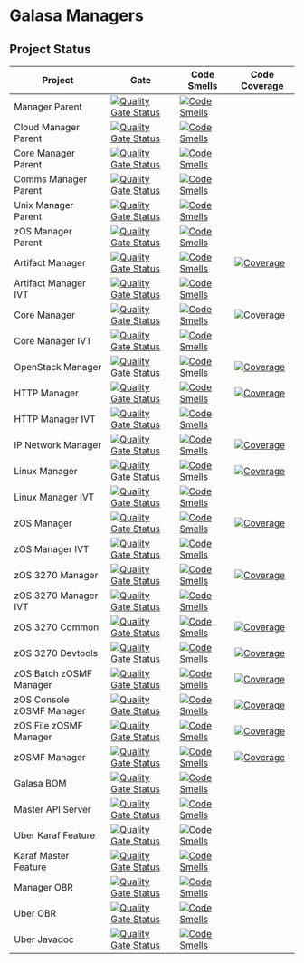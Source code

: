 # Galasa Managers
## Project Status
| Project | Gate | Code Smells | Code Coverage |
| ------- | ---- | ----------- | ------------- |
| Manager Parent | [![Quality Gate Status](https://sonarqube.galasa.dev/api/project_badges/measure?project=dev.galasa%3Agalasa-managers-parent&metric=alert_status)](https://sonarqube.galasa.dev/dashboard?id=dev.galasa%3Agalasa-managers-parent) | [![Code Smells](https://sonarqube.galasa.dev/api/project_badges/measure?project=dev.galasa%3Agalasa-managers-parent&metric=code_smells)](https://sonarqube.galasa.dev/dashboard?id=dev.galasa%3Agalasa-managers-parent) |  |
| Cloud Manager Parent | [![Quality Gate Status](https://sonarqube.galasa.dev/api/project_badges/measure?project=dev.galasa%3Agalasa-managers-cloud-parent&metric=alert_status)](https://sonarqube.galasa.dev/dashboard?id=dev.galasa%3Agalasa-managers-cloud-parent) | [![Code Smells](https://sonarqube.galasa.dev/api/project_badges/measure?project=dev.galasa%3Agalasa-managers-cloud-parent&metric=code_smells)](https://sonarqube.galasa.dev/dashboard?id=dev.galasa%3Agalasa-managers-cloud-parent) |  |
| Core Manager Parent | [![Quality Gate Status](https://sonarqube.galasa.dev/api/project_badges/measure?project=dev.galasa%3Agalasa-managers-core-parent&metric=alert_status)](https://sonarqube.galasa.dev/dashboard?id=dev.galasa%3Agalasa-managers-core-parent) | [![Code Smells](https://sonarqube.galasa.dev/api/project_badges/measure?project=dev.galasa%3Agalasa-managers-core-parent&metric=code_smells)](https://sonarqube.galasa.dev/dashboard?id=dev.galasa%3Agalasa-managers-core-parent) |  |
| Comms Manager Parent | [![Quality Gate Status](https://sonarqube.galasa.dev/api/project_badges/measure?project=dev.galasa%3Agalasa-managers-comms-parent&metric=alert_status)](https://sonarqube.galasa.dev/dashboard?id=dev.galasa%3Agalasa-managers-comms-parent) | [![Code Smells](https://sonarqube.galasa.dev/api/project_badges/measure?project=dev.galasa%3Agalasa-managers-comms-parent&metric=code_smells)](https://sonarqube.galasa.dev/dashboard?id=dev.galasa%3Agalasa-managers-comms-parent) |  |
| Unix Manager Parent | [![Quality Gate Status](https://sonarqube.galasa.dev/api/project_badges/measure?project=dev.galasa%3Agalasa-managers-unix-parent&metric=alert_status)](https://sonarqube.galasa.dev/dashboard?id=dev.galasa%3Agalasa-managers-unix-parent) | [![Code Smells](https://sonarqube.galasa.dev/api/project_badges/measure?project=dev.galasa%3Agalasa-managers-unix-parent&metric=code_smells)](https://sonarqube.galasa.dev/dashboard?id=dev.galasa%3Agalasa-managers-unix-parent) |  |
| zOS Manager Parent | [![Quality Gate Status](https://sonarqube.galasa.dev/api/project_badges/measure?project=dev.galasa%3Agalasa-managers-zos-parent&metric=alert_status)](https://sonarqube.galasa.dev/dashboard?id=dev.galasa%3Agalasa-managers-zos-parent) | [![Code Smells](https://sonarqube.galasa.dev/api/project_badges/measure?project=dev.galasa%3Agalasa-managers-zos-parent&metric=code_smells)](https://sonarqube.galasa.dev/dashboard?id=dev.galasa%3Agalasa-managers-zos-parent) |  |
| Artifact Manager | [![Quality Gate Status](https://sonarqube.galasa.dev/api/project_badges/measure?project=dev.galasa%3Adev.galasa.artifact.manager&metric=alert_status)](https://sonarqube.galasa.dev/dashboard?id=dev.galasa%3Adev.galasa.artifact.manager) | [![Code Smells](https://sonarqube.galasa.dev/api/project_badges/measure?project=dev.galasa%3Adev.galasa.artifact.manager&metric=code_smells)](https://sonarqube.galasa.dev/dashboard?id=dev.galasa%3Adev.galasa.artifact.manager) | [![Coverage](https://sonarqube.galasa.dev/api/project_badges/measure?project=dev.galasa%3Adev.galasa.artifact.manager&metric=coverage)](https://sonarqube.galasa.dev/dashboard?id=dev.galasa%3Adev.galasa.artifact.manager) |
| Artifact Manager IVT | [![Quality Gate Status](https://sonarqube.galasa.dev/api/project_badges/measure?project=dev.galasa%3Adev.galasa.artifact.manager.ivt&metric=alert_status)](https://sonarqube.galasa.dev/dashboard?id=dev.galasa%3Adev.galasa.artifact.manager.ivt) | [![Code Smells](https://sonarqube.galasa.dev/api/project_badges/measure?project=dev.galasa%3Adev.galasa.artifact.manager.ivt&metric=code_smells)](https://sonarqube.galasa.dev/dashboard?id=dev.galasa%3Adev.galasa.artifact.manager.ivt) |  |
| Core Manager | [![Quality Gate Status](https://sonarqube.galasa.dev/api/project_badges/measure?project=dev.galasa%3Adev.galasa.core.manager&metric=alert_status)](https://sonarqube.galasa.dev/dashboard?id=dev.galasa%3Adev.galasa.core.manager) | [![Code Smells](https://sonarqube.galasa.dev/api/project_badges/measure?project=dev.galasa%3Adev.galasa.core.manager&metric=code_smells)](https://sonarqube.galasa.dev/dashboard?id=dev.galasa%3Adev.galasa.core.manager) | [![Coverage](https://sonarqube.galasa.dev/api/project_badges/measure?project=dev.galasa%3Adev.galasa.core.manager&metric=coverage)](https://sonarqube.galasa.dev/dashboard?id=dev.galasa%3Adev.galasa.core.manager) |
| Core Manager IVT | [![Quality Gate Status](https://sonarqube.galasa.dev/api/project_badges/measure?project=dev.galasa%3Adev.galasa.core.manager.ivt&metric=alert_status)](https://sonarqube.galasa.dev/dashboard?id=dev.galasa%3Adev.galasa.core.manager.ivt) | [![Code Smells](https://sonarqube.galasa.dev/api/project_badges/measure?project=dev.galasa%3Adev.galasa.core.manager.ivt&metric=code_smells)](https://sonarqube.galasa.dev/dashboard?id=dev.galasa%3Adev.galasa.core.manager.ivt) |  |
| OpenStack Manager | [![Quality Gate Status](https://sonarqube.galasa.dev/api/project_badges/measure?project=dev.galasa%3Adev.galasa.openstack.manager&metric=alert_status)](https://sonarqube.galasa.dev/dashboard?id=dev.galasa%3Adev.galasa.openstack.manager) | [![Code Smells](https://sonarqube.galasa.dev/api/project_badges/measure?project=dev.galasa%3Adev.galasa.openstack.manager&metric=code_smells)](https://sonarqube.galasa.dev/dashboard?id=dev.galasa%3Adev.galasa.openstack.manager) | [![Coverage](https://sonarqube.galasa.dev/api/project_badges/measure?project=dev.galasa%3Adev.galasa.openstack.manager&metric=coverage)](https://sonarqube.galasa.dev/dashboard?id=dev.galasa%3Adev.galasa.openstack.manager) |
| HTTP Manager | [![Quality Gate Status](https://sonarqube.galasa.dev/api/project_badges/measure?project=dev.galasa%3Adev.galasa.http.manager&metric=alert_status)](https://sonarqube.galasa.dev/dashboard?id=dev.galasa%3Adev.galasa.http.manager) | [![Code Smells](https://sonarqube.galasa.dev/api/project_badges/measure?project=dev.galasa%3Adev.galasa.http.manager&metric=code_smells)](https://sonarqube.galasa.dev/dashboard?id=dev.galasa%3Adev.galasa.http.manager) | [![Coverage](https://sonarqube.galasa.dev/api/project_badges/measure?project=dev.galasa%3Adev.galasa.http.manager&metric=coverage)](https://sonarqube.galasa.dev/dashboard?id=dev.galasa%3Adev.galasa.http.manager) |
| HTTP Manager IVT | [![Quality Gate Status](https://sonarqube.galasa.dev/api/project_badges/measure?project=dev.galasa%3Adev.galasa.http.manager.ivt&metric=alert_status)](https://sonarqube.galasa.dev/dashboard?id=dev.galasa%3Adev.galasa.http.manager.ivt) | [![Code Smells](https://sonarqube.galasa.dev/api/project_badges/measure?project=dev.galasa%3Adev.galasa.http.manager.ivt&metric=code_smells)](https://sonarqube.galasa.dev/dashboard?id=dev.galasa%3Adev.galasa.http.manager.ivt) |  |
| IP Network Manager | [![Quality Gate Status](https://sonarqube.galasa.dev/api/project_badges/measure?project=dev.galasa%3Adev.galasa.ipnetwork.manager&metric=alert_status)](https://sonarqube.galasa.dev/dashboard?id=dev.galasa%3Adev.galasa.ipnetwork.manager) | [![Code Smells](https://sonarqube.galasa.dev/api/project_badges/measure?project=dev.galasa%3Adev.galasa.ipnetwork.manager&metric=code_smells)](https://sonarqube.galasa.dev/dashboard?id=dev.galasa%3Adev.galasa.ipnetwork.manager) | [![Coverage](https://sonarqube.galasa.dev/api/project_badges/measure?project=dev.galasa%3Adev.galasa.ipnetwork.manager&metric=coverage)](https://sonarqube.galasa.dev/dashboard?id=dev.galasa%3Adev.galasa.ipnetwork.manager) |
| Linux Manager | [![Quality Gate Status](https://sonarqube.galasa.dev/api/project_badges/measure?project=dev.galasa%3Adev.galasa.linux.manager&metric=alert_status)](https://sonarqube.galasa.dev/dashboard?id=dev.galasa%3Adev.galasa.linux.manager) | [![Code Smells](https://sonarqube.galasa.dev/api/project_badges/measure?project=dev.galasa%3Adev.galasa.linux.manager&metric=code_smells)](https://sonarqube.galasa.dev/dashboard?id=dev.galasa%3Adev.galasa.linux.manager) | [![Coverage](https://sonarqube.galasa.dev/api/project_badges/measure?project=dev.galasa%3Adev.galasa.linux.manager&metric=coverage)](https://sonarqube.galasa.dev/dashboard?id=dev.galasa%3Adev.galasa.linux.manager) |
| Linux Manager IVT | [![Quality Gate Status](https://sonarqube.galasa.dev/api/project_badges/measure?project=dev.galasa%3Adev.galasa.linux.manager.ivt&metric=alert_status)](https://sonarqube.galasa.dev/dashboard?id=dev.galasa%3Adev.galasa.linux.manager.ivt) | [![Code Smells](https://sonarqube.galasa.dev/api/project_badges/measure?project=dev.galasa%3Adev.galasa.linux.manager.ivt&metric=code_smells)](https://sonarqube.galasa.dev/dashboard?id=dev.galasa%3Adev.galasa.linux.manager.ivt) |  |
| zOS Manager | [![Quality Gate Status](https://sonarqube.galasa.dev/api/project_badges/measure?project=dev.galasa%3Adev.galasa.zos.manager&metric=alert_status)](https://sonarqube.galasa.dev/dashboard?id=dev.galasa%3Adev.galasa.zos.manager) | [![Code Smells](https://sonarqube.galasa.dev/api/project_badges/measure?project=dev.galasa%3Adev.galasa.zos.manager&metric=code_smells)](https://sonarqube.galasa.dev/dashboard?id=dev.galasa%3Adev.galasa.zos.manager) | [![Coverage](https://sonarqube.galasa.dev/api/project_badges/measure?project=dev.galasa%3Adev.galasa.zos.manager&metric=coverage)](https://sonarqube.galasa.dev/dashboard?id=dev.galasa%3Adev.galasa.zos.manager) |
| zOS Manager IVT | [![Quality Gate Status](https://sonarqube.galasa.dev/api/project_badges/measure?project=dev.galasa%3Adev.galasa.zos.manager.ivt&metric=alert_status)](https://sonarqube.galasa.dev/dashboard?id=dev.galasa%3Adev.galasa.zos.manager.ivt) | [![Code Smells](https://sonarqube.galasa.dev/api/project_badges/measure?project=dev.galasa%3Adev.galasa.zos.manager.ivt&metric=code_smells)](https://sonarqube.galasa.dev/dashboard?id=dev.galasa%3Adev.galasa.zos.manager.ivt) |  |
| zOS 3270 Manager | [![Quality Gate Status](https://sonarqube.galasa.dev/api/project_badges/measure?project=dev.galasa%3Adev.galasa.zos3270.manager&metric=alert_status)](https://sonarqube.galasa.dev/dashboard?id=dev.galasa%3Adev.galasa.zos3270.manager) | [![Code Smells](https://sonarqube.galasa.dev/api/project_badges/measure?project=dev.galasa%3Adev.galasa.zos3270.manager&metric=code_smells)](https://sonarqube.galasa.dev/dashboard?id=dev.galasa%3Adev.galasa.zos3270.manager) | [![Coverage](https://sonarqube.galasa.dev/api/project_badges/measure?project=dev.galasa%3Adev.galasa.zos3270.manager&metric=coverage)](https://sonarqube.galasa.dev/dashboard?id=dev.galasa%3Adev.galasa.zos3270.manager) |
| zOS 3270 Manager IVT | [![Quality Gate Status](https://sonarqube.galasa.dev/api/project_badges/measure?project=dev.galasa%3Adev.galasa.zos3270.manager.ivt&metric=alert_status)](https://sonarqube.galasa.dev/dashboard?id=dev.galasa%3Adev.galasa.zos3270.manager.ivt) | [![Code Smells](https://sonarqube.galasa.dev/api/project_badges/measure?project=dev.galasa%3Adev.galasa.zos3270.manager.ivt&metric=code_smells)](https://sonarqube.galasa.dev/dashboard?id=dev.galasa%3Adev.galasa.zos3270.manager.ivt) |  |
| zOS 3270 Common | [![Quality Gate Status](https://sonarqube.galasa.dev/api/project_badges/measure?project=dev.galasa%3Adev.galasa.zos3270.common&metric=alert_status)](https://sonarqube.galasa.dev/dashboard?id=dev.galasa%3Adev.galasa.zos3270.common) | [![Code Smells](https://sonarqube.galasa.dev/api/project_badges/measure?project=dev.galasa%3Adev.galasa.zos3270.common&metric=code_smells)](https://sonarqube.galasa.dev/dashboard?id=dev.galasa%3Adev.galasa.zos3270.common) | [![Coverage](https://sonarqube.galasa.dev/api/project_badges/measure?project=dev.galasa%3Adev.galasa.zos3270.common&metric=coverage)](https://sonarqube.galasa.dev/dashboard?id=dev.galasa%3Adev.galasa.zos3270.common) |
| zOS 3270 Devtools | [![Quality Gate Status](https://sonarqube.galasa.dev/api/project_badges/measure?project=dev.galasa%3Adev.galasa.zos3270.devtools&metric=alert_status)](https://sonarqube.galasa.dev/dashboard?id=dev.galasa%3Adev.galasa.zos3270.devtools) | [![Code Smells](https://sonarqube.galasa.dev/api/project_badges/measure?project=dev.galasa%3Adev.galasa.zos3270.devtools&metric=code_smells)](https://sonarqube.galasa.dev/dashboard?id=dev.galasa%3Adev.galasa.zos3270.devtools) | [![Coverage](https://sonarqube.galasa.dev/api/project_badges/measure?project=dev.galasa%3Adev.galasa.zos3270.devtools&metric=coverage)](https://sonarqube.galasa.dev/dashboard?id=dev.galasa%3Adev.galasa.zos3270.devtools) |
| zOS Batch zOSMF Manager | [![Quality Gate Status](https://sonarqube.galasa.dev/api/project_badges/measure?project=dev.galasa%3Adev.galasa.zosbatch.zosmf.manager&metric=alert_status)](https://sonarqube.galasa.dev/dashboard?id=dev.galasa%3Adev.galasa.zosbatch.zosmf.manager) | [![Code Smells](https://sonarqube.galasa.dev/api/project_badges/measure?project=dev.galasa%3Adev.galasa.zosbatch.zosmf.manager&metric=code_smells)](https://sonarqube.galasa.dev/dashboard?id=dev.galasa%3Adev.galasa.zosbatch.zosmf.manager) | [![Coverage](https://sonarqube.galasa.dev/api/project_badges/measure?project=dev.galasa%3Adev.galasa.zosbatch.zosmf.manager&metric=coverage)](https://sonarqube.galasa.dev/dashboard?id=dev.galasa%3Adev.galasa.zosbatch.zosmf.manager) |
| zOS Console zOSMF Manager | [![Quality Gate Status](https://sonarqube.galasa.dev/api/project_badges/measure?project=dev.galasa%3Adev.galasa.zosconsole.zosmf.manager&metric=alert_status)](https://sonarqube.galasa.dev/dashboard?id=dev.galasa%3Adev.galasa.zosconsole.zosmf.manager) | [![Code Smells](https://sonarqube.galasa.dev/api/project_badges/measure?project=dev.galasa%3Adev.galasa.zosconsole.zosmf.manager&metric=code_smells)](https://sonarqube.galasa.dev/dashboard?id=dev.galasa%3Adev.galasa.zosconsole.zosmf.manager) | [![Coverage](https://sonarqube.galasa.dev/api/project_badges/measure?project=dev.galasa%3Adev.galasa.zosconsole.zosmf.manager&metric=coverage)](https://sonarqube.galasa.dev/dashboard?id=dev.galasa%3Adev.galasa.zosconsole.zosmf.manager) |
| zOS File zOSMF Manager | [![Quality Gate Status](https://sonarqube.galasa.dev/api/project_badges/measure?project=dev.galasa%3Adev.galasa.zosfile.zosmf.manager&metric=alert_status)](https://sonarqube.galasa.dev/dashboard?id=dev.galasa%3Adev.galasa.zosfile.zosmf.manager) | [![Code Smells](https://sonarqube.galasa.dev/api/project_badges/measure?project=dev.galasa%3Adev.galasa.zosfile.zosmf.manager&metric=code_smells)](https://sonarqube.galasa.dev/dashboard?id=dev.galasa%3Adev.galasa.zosfile.zosmf.manager) | [![Coverage](https://sonarqube.galasa.dev/api/project_badges/measure?project=dev.galasa%3Adev.galasa.zosfile.zosmf.manager&metric=coverage)](https://sonarqube.galasa.dev/dashboard?id=dev.galasa%3Adev.galasa.zosfile.zosmf.manager) |
| zOSMF Manager | [![Quality Gate Status](https://sonarqube.galasa.dev/api/project_badges/measure?project=dev.galasa%3Adev.galasa.zosmf.manager&metric=alert_status)](https://sonarqube.galasa.dev/dashboard?id=dev.galasa%3Adev.galasa.zosmf.manager) | [![Code Smells](https://sonarqube.galasa.dev/api/project_badges/measure?project=dev.galasa%3Adev.galasa.zosmf.manager&metric=code_smells)](https://sonarqube.galasa.dev/dashboard?id=dev.galasa%3Adev.galasa.zosmf.manager) | [![Coverage](https://sonarqube.galasa.dev/api/project_badges/measure?project=dev.galasa%3Adev.galasa.zosmf.manager&metric=coverage)](https://sonarqube.galasa.dev/dashboard?id=dev.galasa%3Adev.galasa.zosmf.manager) |
| Galasa BOM | [![Quality Gate Status](https://sonarqube.galasa.dev/api/project_badges/measure?project=dev.galasa%3Agalasa-bom&metric=alert_status)](https://sonarqube.galasa.dev/dashboard?id=dev.galasa%3Agalasa-bom) | [![Code Smells](https://sonarqube.galasa.dev/api/project_badges/measure?project=dev.galasa%3Agalasa-bom&metric=code_smells)](https://sonarqube.galasa.dev/dashboard?id=dev.galasa%3Agalasa-bom) |  |
| Master API Server | [![Quality Gate Status](https://sonarqube.galasa.dev/api/project_badges/measure?project=dev.galasa%3Agalasa-master-api-server&metric=alert_status)](https://sonarqube.galasa.dev/dashboard?id=dev.galasa%3Agalasa-master-api-server) | [![Code Smells](https://sonarqube.galasa.dev/api/project_badges/measure?project=dev.galasa%3Agalasa-master-api-server&metric=code_smells)](https://sonarqube.galasa.dev/dashboard?id=dev.galasa%3Agalasa-master-api-server) |  |
| Uber Karaf Feature | [![Quality Gate Status](https://sonarqube.galasa.dev/api/project_badges/measure?project=dev.galasa%3Adev.galasa.uber.karaffeature&metric=alert_status)](https://sonarqube.galasa.dev/dashboard?id=dev.galasa%3Adev.galasa.uber.karaffeature) | [![Code Smells](https://sonarqube.galasa.dev/api/project_badges/measure?project=dev.galasa%3Adev.galasa.uber.karaffeature&metric=code_smells)](https://sonarqube.galasa.dev/dashboard?id=dev.galasa%3Adev.galasa.uber.karaffeature) |  |
| Karaf Master Feature | [![Quality Gate Status](https://sonarqube.galasa.dev/api/project_badges/measure?project=dev.galasa%3Adev.galasa.karaf.master.api.feature&metric=alert_status)](https://sonarqube.galasa.dev/dashboard?id=dev.galasa%3Adev.galasa.karaf.master.api.feature) | [![Code Smells](https://sonarqube.galasa.dev/api/project_badges/measure?project=dev.galasa%3Adev.galasa.karaf.master.api.feature&metric=code_smells)](https://sonarqube.galasa.dev/dashboard?id=dev.galasa%3Adev.galasa.karaf.master.api.feature) |  |
| Manager OBR | [![Quality Gate Status](https://sonarqube.galasa.dev/api/project_badges/measure?project=dev.galasa%3Adev.galasa.managers.obr&metric=alert_status)](https://sonarqube.galasa.dev/dashboard?id=dev.galasa%3Adev.galasa.managers.obr) | [![Code Smells](https://sonarqube.galasa.dev/api/project_badges/measure?project=dev.galasa%3Adev.galasa.managers.obr&metric=code_smells)](https://sonarqube.galasa.dev/dashboard?id=dev.galasa%3Adev.galasa.managers.obr) |  |
| Uber OBR | [![Quality Gate Status](https://sonarqube.galasa.dev/api/project_badges/measure?project=dev.galasa%3Adev.galasa.uber.obr&metric=alert_status)](https://sonarqube.galasa.dev/dashboard?id=dev.galasa%3Adev.galasa.uber.obr) | [![Code Smells](https://sonarqube.galasa.dev/api/project_badges/measure?project=dev.galasa%3Adev.galasa.uber.obr&metric=code_smells)](https://sonarqube.galasa.dev/dashboard?id=dev.galasa%3Adev.galasa.uber.obr) |  |
| Uber Javadoc | [![Quality Gate Status](https://sonarqube.galasa.dev/api/project_badges/measure?project=dev.galasa%3Agalasa-uber-javadoc&metric=alert_status)](https://sonarqube.galasa.dev/dashboard?id=dev.galasa%3Agalasa-uber-javadoc) | [![Code Smells](https://sonarqube.galasa.dev/api/project_badges/measure?project=dev.galasa%3Agalasa-uber-javadoc&metric=code_smells)](https://sonarqube.galasa.dev/dashboard?id=dev.galasa%3Agalasa-uber-javadoc) |  |

